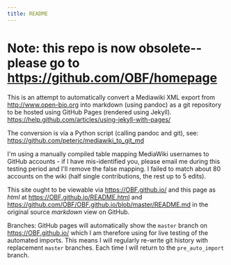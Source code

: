 ```yaml
---
title: README
---
```

# Note: this repo is now obsolete--please go to https://github.com/OBF/homepage

This is an attempt to automatically convert a Mediawiki XML export
from http://www.open-bio.org into markdown (using pandoc) as a git
repository to be hosted using GitHub Pages (rendered using Jekyll).
https://help.github.com/articles/using-jekyll-with-pages/

The conversion is via a Python script (calling pandoc and git), see:
https://github.com/peterjc/mediawiki_to_git_md

I'm using a manually compiled table mapping MediaWiki usernames
to GitHub accounts - if I have mis-identified you, please email
me during this testing period and I'll remove the false mapping.
I failed to match about 80 accounts on the wiki (half single
contributions, the rest up to 5 edits).

This site ought to be viewable via https://OBF.github.io/
and this page as *html* at https://OBF.github.io/README.html
and https://github.com/OBF/OBF.github.io/blob/master/README.md
in the original source *markdown* view on GitHub.

Branches: GitHub pages will automatically show the ``master`` branch
on https://OBF.github.io/ which I am therefore using for live
testing of the automated imports. This means I will regularly
re-write git history with replacement ``master`` branches.
Each time I will return to the ``pre_auto_import`` branch.
